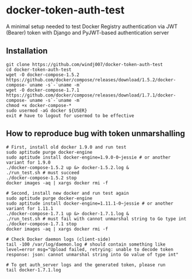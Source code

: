 # docker-token-auth-test
A minimal setup needed to test Docker Registry authentication via JWT (Bearer) token with Django and PyJWT-based authentication server

## Installation

    git clone https://github.com/windj007/docker-token-auth-test
    cd docker-token-auth-test
    wget -O docker-compose-1.5.2 https://github.com/docker/compose/releases/download/1.5.2/docker-compose-`uname -s`-`uname -m`
    wget -O docker-compose-1.7.1 https://github.com/docker/compose/releases/download/1.7.1/docker-compose-`uname -s`-`uname -m`
    chmod +x docker-compose-*
    sudo usermod -aG docker ${USER}
    exit # have to logout for usermod to be effective


## How to reproduce bug with token unmarshalling

    # First, install old docker 1.9.0 and run test
    sudo aptitude purge docker-engine
    sudo aptitude install docker-engine=1.9.0-0~jessie # or another variant for 1.9.0
    ./docker-compose-1.5.2 up &> docker-1.5.2.log &
    ./run_test.sh # must succeed
    ./docker-compose-1.5.2 stop
    docker images -aq | xargs docker rmi -f

    # Second, install new docker and run test again
    sudo aptitude purge docker-engine
    sudo aptitude install docker-engine=1.11.1-0~jessie # or another variant for 1.11.1
    ./docker-compose-1.7.1 up &> docker-1.7.1.log &
    ./run_test.sh # must fail with cannot unmarshal string to Go type int
    ./docker-compose-1.7.1 stop
    docker images -aq | xargs docker rmi -f

    # Check Docker daemon logs (client-side)
    tail -100 /var/log/daemon.log # should contain something like level=error msg="Upload failed, retrying: unable to decode token response: json: cannot unmarshal string into Go value of type int"
    
    # To get auth_server logs and the generated token, please run
    tail docker-1.7.1.log
